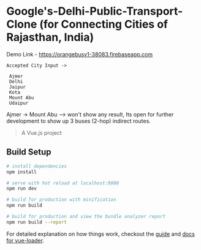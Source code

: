 # Google's-Delhi-Public-Transport-Clone (for Connecting Cities of Rajasthan, India)

Demo Link - https://orangebusv1-38083.firebaseapp.com
```
Accepted City Input -> 
 
 Ajmer 
 Delhi 
 Jaipur 
 Kota 
 Mount Abu 
 Udaipur
```
Ajmer -> Mount Abu --> won't show any result, Its open for further development to show up 3 buses (2-hop) indirect routes.
  

> A Vue.js project

## Build Setup

``` bash
# install dependencies
npm install

# serve with hot reload at localhost:8080
npm run dev

# build for production with minification
npm run build

# build for production and view the bundle analyzer report
npm run build --report
```

For detailed explanation on how things work, checkout the [guide](http://vuejs-templates.github.io/webpack/) and [docs for vue-loader](http://vuejs.github.io/vue-loader).
